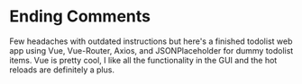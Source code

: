 # Ending Comments
Few headaches with outdated instructions but here's a finished todolist web app using Vue, Vue-Router, Axios, and JSONPlaceholder for dummy todolist items. Vue is pretty cool, I like all the functionality in the GUI and the hot reloads are definitely a plus.
